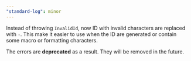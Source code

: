 ```yaml
---
"standard-log": minor
---
```


Instead of throwing `InvalidId`, now ID with invalid characters are replaced with `-`.
This make it easier to use when the ID are generated or contain some macro or formatting characters.

The errors are **deprecated** as a result.
They will be removed in the future.
